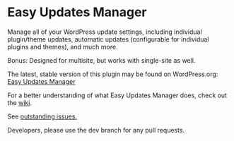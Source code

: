 # Easy Updates Manager

Manage all of your WordPress update settings, including individual plugin/theme updates, automatic updates (configurable for individual plugins and themes), and much more.

Bonus:  Designed for multisite, but works with single-site as well.

The latest, stable version of this plugin may be found on WordPress.org: <a href="https://wordpress.org/plugins/stops-core-theme-and-plugin-updates/">Easy Updates Manager</a>

For a better understanding of what Easy Updates Manager does, check out the <a href="https://github.com/disableupdatespluginproject/Easy-Updates-Manager/wiki">wiki</a>.

See <a href="https://github.com/disableupdatespluginproject/Easy-Updates-Manager/issues">outstanding issues.</a>

Developers, please use the dev branch for any pull requests.
